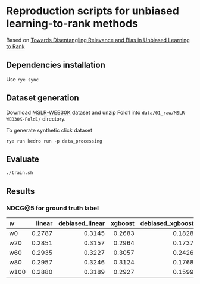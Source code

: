 # Reproduction scripts for unbiased learning-to-rank methods

Based on [Towards Disentangling Relevance and Bias in Unbiased Learning to Rank](https://arxiv.org/abs/2212.13937)

## Dependencies installation
Use `rye sync`

## Dataset generation
Download [MSLR-WEB30K](https://www.microsoft.com/en-us/research/project/mslr/) dataset and unzip Fold1 into `data/01_raw/MSLR-WEB30K-Fold1/` directory.

To generate synthetic click dataset
```
rye run kedro run -p data_processing
```

## Evaluate
```
./train.sh
```

## Results
### NDCG@5 for ground truth label

| $w$    |   linear |   debiased_linear |   xgboost |   debiased_xgboost |   single_tower |   two_tower |   obs_dropout |   grad_rev |
|:-----|---------:|------------------:|----------:|-------------------:|---------------:|------------:|--------------:|-----------:|
| w0   |   0.2787 |            0.3145 |    0.2683 |             0.1828 |         0.2658 |      0.3465 |        0.2860 |     0.3382 |
| w20  |   0.2851 |            0.3157 |    0.2964 |             0.1737 |         0.2983 |      0.3437 |        0.2984 |     0.3432 |
| w60  |   0.2935 |            0.3227 |    0.3057 |             0.2426 |         0.2436 |      0.3255 |        0.3434 |     0.3341 |
| w80  |   0.2957 |            0.3246 |    0.3124 |             0.1768 |         0.2924 |      0.3532 |        0.3163 |     0.3439 |
| w100 |   0.2880 |            0.3189 |    0.2927 |             0.1599 |         0.3075 |      0.3401 |        0.2976 |     0.3399 |
